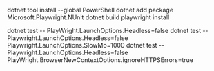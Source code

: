 dotnet tool install --global PowerShell
dotnet add package Microsoft.Playwright.NUnit
dotnet build
playwright install

dotnet test -- PlayWright.LaunchOptions.Headless=false
dotnet test -- Playwright.LaunchOptions.Headless=false Playwright.LaunchOptions.SlowMo=1000
dotnet test -- Playwright.LaunchOptions.Headless=false PlayWright.BrowserNewContextOptions.ignoreHTTPSErrors=true